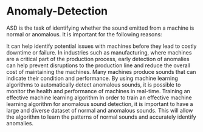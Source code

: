 # Anomaly-Detection
ASD is the task of identifying whether the sound emitted from a machine is normal or anomalous. It is important for the following reasons:

It can help identify potential issues with machines before they lead to costly downtime or failure.
In industries such as manufacturing, where machines are a critical part of the production process, early detection of anomalies can help prevent disruptions to the production line and reduce the overall cost of maintaining the machines.
Many machines produce sounds that can indicate their condition and performance. By using machine learning algorithms to automatically detect anomalous sounds, it is possible to monitor the health and performance of machines in real-time.
Training an effective machine learning algorithm
In order to train an effective machine learning algorithm for anomalous sound detection, it is important to have a large and diverse dataset of normal and anomalous sounds. This will allow the algorithm to learn the patterns of normal sounds and accurately identify anomalies.
